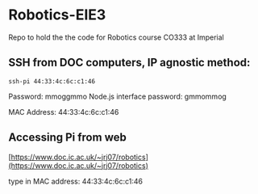 # Robotics-EIE3
Repo to hold the the code for Robotics course CO333 at Imperial

## SSH from DOC computers, IP agnostic method:
`ssh-pi 44:33:4c:6c:c1:46`

Password: mmoggmmo
Node.js interface password: gmmommog

MAC Address: 44:33:4c:6c:c1:46

## Accessing Pi from web
[https://www.doc.ic.ac.uk/~jrj07/robotics](https://www.doc.ic.ac.uk/~jrj07/robotics)

type in MAC address: 44:33:4c:6c:c1:46
